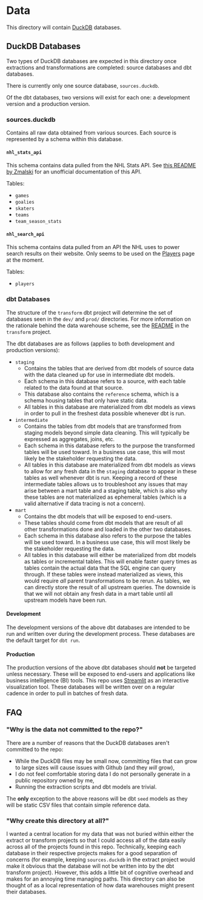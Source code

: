 # Data

This directory will contain [DuckDB](https://duckdb.org/) databases.

## DuckDB Databases

Two types of DuckDB databases are expected in this directory once extractions and transformations are completed: source databases and dbt databases.

There is currently only one source database, `sources.duckdb`.

Of the dbt databases, two versions will exist for each one: a development version and a production version.

### sources.duckdb

Contains all raw data obtained from various sources. Each source is represented by a schema within this database.

#### `nhl_stats_api`

This schema contains data pulled from the NHL Stats API. See [this README by Zmalski](https://github.com/Zmalski/NHL-API-Reference?tab=readme-ov-file#nhl-stats-api-documentation) for an unofficial documentation of this API.

Tables:

- `games`
- `goalies`
- `skaters`
- `teams`
- `team_season_stats`

#### `nhl_search_api`

This schema contains data pulled from an API the NHL uses to power search results on their website. Only seems to be used on the [Players](https://www.nhl.com/player) page at the moment.

Tables:

- `players`

### dbt Databases

The structure of the `transform` dbt project will determine the set of databases seen in the `dev/` and `prod/` directories. For more information on the rationale behind the data warehouse scheme, see the [README](../transform/README.md) in the `transform` project.

The dbt databases are as follows (applies to both development and production versions):

- `staging`
  - Contains the tables that are derived from dbt models of source data with the data cleaned up for use in intermediate dbt models.
  - Each schema in this database refers to a source, with each table related to the data found at that source.
  - This database also contains the `reference` schema, which is a schema housing tables that only have static data.
  - All tables in this database are materialized from dbt models as views in order to pull in the freshest data possible whenever dbt is run.
- `intermediate`
  - Contains the tables from dbt models that are transformed from staging models beyond simple data cleaning. This will typically be expressed as aggregates, joins, etc.
  - Each schema in this database refers to the purpose the transformed tables will be used toward. In a business use case, this will most likely be the stakeholder requesting the data.
  - All tables in this database are materialized from dbt models as views to allow for any fresh data in the `staging` database to appear in these tables as well whenever dbt is run. Keeping a record of these intermediate tables allows us to troubleshoot any issues that may arise between a mart table and a staging table, which is also why these tables are not materialized as ephemeral tables (which is a valid alternative if data tracing is not a concern).
- `mart`
  - Contains the dbt models that will be exposed to end-users.
  - These tables should come from dbt models that are result of all other transformations done and loaded in the other two databases.
  - Each schema in this database also refers to the purpose the tables will be used toward. In a business use case, this will most likely be the stakeholder requesting the data.
  - All tables in this database will either be materialized from dbt models as tables or incremental tables. This will enable faster query times as tables contain the actual data that the SQL engine can query through. If these tables were instead materialized as views, this would require *all* parent transformations to be rerun. As tables, we can directly store the result of all upstream queries. The downside is that we will not obtain any fresh data in a mart table until all upstream models have been run.

#### Development

The development versions of the above dbt databases are intended to be run and written over during the development process. These databases are the default target for `dbt run`.

#### Production

The production versions of the above dbt databases should **not** be targeted unless necessary. These will be exposed to end-users and applications like business intelligence (BI) tools. This repo uses [Streamlit](../streamlit/README.md) as an interactive visualization tool. These databases will be written over on a regular cadence in order to pull in batches of fresh data.

## FAQ

### "Why is the data not committed to the repo?"

There are a number of reasons that the DuckDB databases aren't committed to the repo:

- While the DuckDB files may be small now, committing files that can grow to large sizes will cause issues with Github (and they *will* grow),
- I do not feel comfortable storing data I do not personally generate in a public repository owned by me,
- Running the extraction scripts and dbt models are trivial.

The **only** exception to the above reasons will be dbt `seed` models as they will be static CSV files that contain simple reference data.

### "Why create this directory at all?"

I wanted a central location for my data that was not buried within either the extract or transform projects so that I could access all of the data easily across all of the projects found in this repo. Technically, keeping each database in their respective projects makes for a good separation of concerns (for example, keeping `sources.duckdb` in the extract project would make it obvious that the database will not be written into by the dbt transform project). However, this adds a little bit of cognitive overhead and makes for an annoying time managing paths. This directory can also be thought of as a local representation of how data warehouses might present their databases.
